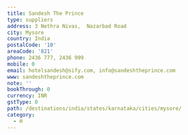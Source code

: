 ```yaml
---
title: Sandesh The Prince
type: suppliers
address: 3 Nethra Nivas,  Nazarbad Road
city: Mysore
country: India
postalCode: '10'
areaCode: '821'
phone: 2436 777, 2436 999
mobile: 0
email: hotelsandesh@sify.com, info@sandeshtheprince.com
www: sandeshtheprince.com
note: ''
bookThrough: 0
currency: INR
gstType: 0
path: /destinations/india/states/karnataka/cities/mysore/
category:
  - H
---
```


